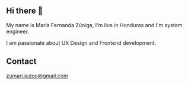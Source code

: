 ## Hi there 👋

My name is María Fernanda Zúniga, I'm live in Honduras and I'm system engineer.

I am passionate about UX Design and Frontend development.

## Contact
zumari.juzoo@gmail.com

